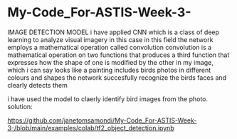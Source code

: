 # My-Code_For-ASTIS-Week-3-
IMAGE DETECTION MODEL
i have applied CNN which is a class of deep learning to analyze visual imagery in this case
in this field the network employs a mathematical operation called convolution
convolution is a mathematical operation on two functions that produces a third function that expresses how the shape of one is modified by the other
in my image, which i can say looks like a painting includes birds photos in different colours and shapes
the network succesfully recognize the birds faces and clearly detects them




i have used the model to claerly identify bird images from the photo.
solution:

https://github.com/janetomsamondi/My-Code_For-ASTIS-Week-3-/blob/main/examples/colab/tf2_object_detection.ipynb
